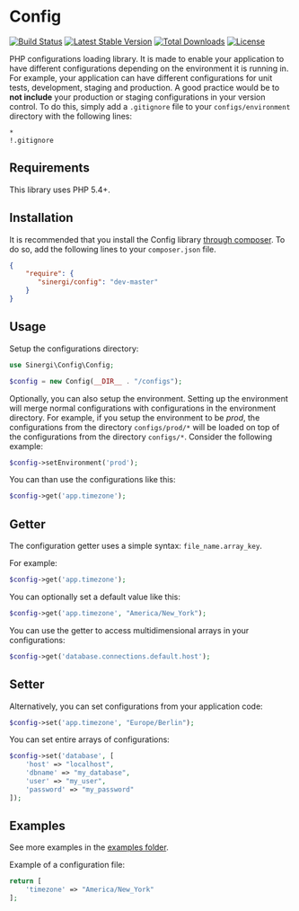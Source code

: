 Config
======

[![Build Status](https://img.shields.io/travis/sinergi/config/master.svg?style=flat)](https://travis-ci.org/sinergi/config)
[![Latest Stable Version](http://img.shields.io/packagist/v/sinergi/config.svg?style=flat)](https://packagist.org/packages/sinergi/config)
[![Total Downloads](https://img.shields.io/packagist/dt/sinergi/config.svg?style=flat)](https://packagist.org/packages/sinergi/config)
[![License](https://img.shields.io/packagist/l/sinergi/config.svg?style=flat)](https://packagist.org/packages/sinergi/config)

PHP configurations loading library. It is made to enable your application to have different configurations depending on
the environment it is running in. For example, your application can have different configurations for unit tests, development,
staging and production. A good practice would be to __not include__ your production or staging configurations in your version control.
To do this, simply add a ``.gitignore`` file to your ``configs/environment`` directory with the following lines:

```git
*
!.gitignore
```

## Requirements

This library uses PHP 5.4+.

## Installation

It is recommended that you install the Config library [through composer](http://getcomposer.org/). To do so, add the following lines to your ``composer.json`` file.

```json
{
    "require": {
       "sinergi/config": "dev-master"
    }
}
```

## Usage

Setup the configurations directory:

```php
use Sinergi\Config\Config;

$config = new Config(__DIR__ . "/configs");
```

Optionally, you can also setup the environment. Setting up the environment will merge normal configurations with configurations in the environment directory. For example, if you setup the environment to be *prod*, the configurations from the directory
``configs/prod/*`` will be loaded on top of the configurations from the directory ``configs/*``. Consider the following
example:

```php
$config->setEnvironment('prod');
```

You can than use the configurations like this:

```php
$config->get('app.timezone');
```

## Getter

The configuration getter uses a simple syntax: ``file_name.array_key``.

For example:

```php
$config->get('app.timezone');
```

You can optionally set a default value like this:

```php
$config->get('app.timezone', "America/New_York");
```

You can use the getter to access multidimensional arrays in your configurations:

```php
$config->get('database.connections.default.host');
```

## Setter

Alternatively, you can set configurations from your application code:

```php
$config->set('app.timezone', "Europe/Berlin");
```

You can set entire arrays of configurations:

```php
$config->set('database', [
    'host' => "localhost",
    'dbname' => "my_database",
    'user' => "my_user",
    'password' => "my_password"
]);
```

## Examples

See more examples in the [examples folder](https://github.com/sinergi/config/tree/master/examples).

Example of a configuration file:

```php
return [
    'timezone' => "America/New_York"
];
```

